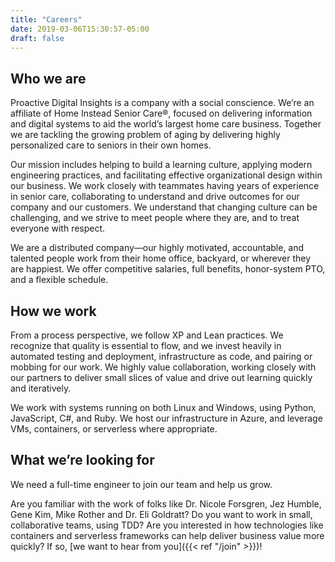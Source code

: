 ```yaml
---
title: "Careers"
date: 2019-03-06T15:30:57-05:00
draft: false
---
```


## Who we are
Proactive Digital Insights is a company with a social conscience. We’re an affiliate of Home Instead Senior Care®,  focused on delivering information and digital systems to aid the world’s largest home care business. Together we are tackling the growing problem of aging by delivering highly personalized care to seniors in their own homes. 

Our mission includes helping to build a learning culture, applying modern engineering practices, and facilitating effective organizational design within our business.  We work closely with teammates having years of experience in senior care, collaborating to understand and drive outcomes for our company and our customers.  We understand that changing culture can be challenging, and we strive to meet people where they are, and to treat everyone with respect.

We are a distributed company—our highly motivated, accountable, and talented people work from their home office, backyard, or wherever they are happiest.  We offer competitive salaries, full benefits, honor-system PTO, and a flexible schedule.

## How we work
From a process perspective, we follow XP and Lean practices.  We recognize that quality is essential to flow, and we invest heavily in automated testing and deployment, infrastructure as code, and pairing or mobbing for our work.  We highly value collaboration, working closely with our partners to deliver small slices of value and drive out learning quickly and iteratively.

We work with systems running on both Linux and Windows, using Python, JavaScript, C#, and Ruby.  We host our infrastructure in Azure, and leverage VMs, containers, or serverless where appropriate.

## What we’re looking for
We need a full-time engineer to join our team and help us grow.

Are you familiar with the work of folks like Dr. Nicole Forsgren, Jez Humble, Gene Kim, Mike Rother and Dr. Eli Goldratt?  Do you want to work in small, collaborative teams, using TDD?    Are you interested in how technologies like containers and serverless frameworks can help deliver business value more quickly?  If so, [we want to hear from you]({{< ref "/join" >}})!
